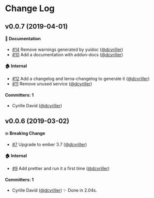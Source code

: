 # Change Log

## v0.0.7 (2019-04-01)

#### :memo: Documentation
* [#14](https://github.com/he9qi/ember-cli-hellosign/pull/14) Remove warnings generated by yuidoc ([@dcyriller](https://github.com/dcyriller))
* [#10](https://github.com/he9qi/ember-cli-hellosign/pull/10) Add a documentation with addon-docs ([@dcyriller](https://github.com/dcyriller))

#### :house: Internal
* [#12](https://github.com/he9qi/ember-cli-hellosign/pull/12) Add a changelog and lerna-changelog to generate it ([@dcyriller](https://github.com/dcyriller))
* [#11](https://github.com/he9qi/ember-cli-hellosign/pull/11) Remove unused service ([@dcyriller](https://github.com/dcyriller))

#### Committers: 1
- Cyrille David ([@dcyriller](https://github.com/dcyriller))


## v0.0.6 (2019-03-02)

#### :boom: Breaking Change
* [#7](https://github.com/he9qi/ember-cli-hellosign/pull/7) Upgrade to ember 3.7 ([@dcyriller](https://github.com/dcyriller))

#### :house: Internal
* [#9](https://github.com/he9qi/ember-cli-hellosign/pull/9) Add prettier and run it a first time ([@dcyriller](https://github.com/dcyriller))

#### Committers: 1
- Cyrille David ([@dcyriller](https://github.com/dcyriller))
✨  Done in 2.04s.

